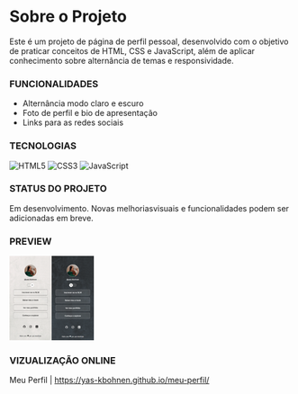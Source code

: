 # Sobre o Projeto
  Este é um projeto de página de perfil pessoal, desenvolvido com o objetivo de praticar conceitos de HTML, CSS e JavaScript, além de aplicar conhecimento sobre alternância de temas e responsividade.

### FUNCIONALIDADES
- Alternância modo claro e escuro
- Foto de perfil e bio de apresentação
- Links para as redes sociais

### TECNOLOGIAS
  ![HTML5](https://img.shields.io/badge/HTML5-E34F26?style=for-the-badge&color=555555)
  ![CSS3](https://img.shields.io/badge/CSS3-1572B6?style=for-the-badge&color=555555)
  ![JavaScript](https://img.shields.io/badge/JavaScript-F7DF1E?style=for-the-badge&color=555555)

### STATUS DO PROJETO
Em desenvolvimento. Novas melhoriasvisuais e funcionalidades podem ser adicionadas em breve.

### PREVIEW
<img src="./assets/exemplo-projeto.png" /> 

### VIZUALIZAÇÃO ONLINE
Meu Perfil | https://yas-kbohnen.github.io/meu-perfil/
